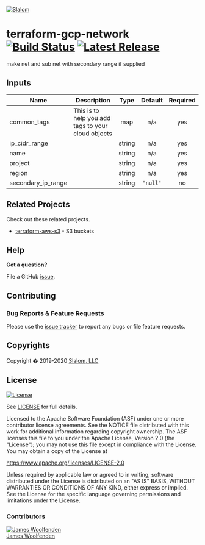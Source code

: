 [![Slalom][logo]](https://slalom.com)

# terraform-gcp-network [![Build Status](https://github.com/JamesWoolfenden/terraform-gcp-network/workflows/Verify%20and%20Bump/badge.svg?branch=master)](https://github.com/JamesWoolfenden/terraform-gcp-network) [![Latest Release](https://img.shields.io/github/release/JamesWoolfenden/terraform-gcp-network.svg)](https://github.com/JamesWoolfenden/terraform-gcp-network/releases/latest)

make net and sub net with secondary range if supplied

<!-- BEGINNING OF PRE-COMMIT-TERRAFORM DOCS HOOK -->
## Inputs

| Name | Description | Type | Default | Required |
|------|-------------|:----:|:-----:|:-----:|
| common\_tags | This is to help you add tags to your cloud objects | map | n/a | yes |
| ip\_cidr\_range |  | string | n/a | yes |
| name |  | string | n/a | yes |
| project |  | string | n/a | yes |
| region |  | string | n/a | yes |
| secondary\_ip\_range |  | string | `"null"` | no |

<!-- END OF PRE-COMMIT-TERRAFORM DOCS HOOK -->

## Related Projects

Check out these related projects.

- [terraform-aws-s3](https://github.com/jameswoolfenden/terraform-aws-s3) - S3 buckets

## Help

**Got a question?**

File a GitHub [issue](https://github.com/JamesWoolfenden/terraform-gcp-network/issues).

## Contributing

### Bug Reports & Feature Requests

Please use the [issue tracker](https://github.com/JamesWoolfenden/terraform-gcp-network/issues) to report any bugs or file feature requests.

## Copyrights

Copyright � 2019-2020 [Slalom, LLC](https://slalom.com)

## License

[![License](https://img.shields.io/badge/License-Apache%202.0-blue.svg)](https://opensource.org/licenses/Apache-2.0)

See [LICENSE](LICENSE) for full details.

Licensed to the Apache Software Foundation (ASF) under one
or more contributor license agreements.  See the NOTICE file
distributed with this work for additional information
regarding copyright ownership.  The ASF licenses this file
to you under the Apache License, Version 2.0 (the
"License"); you may not use this file except in compliance
with the License.  You may obtain a copy of the License at

<https://www.apache.org/licenses/LICENSE-2.0>

Unless required by applicable law or agreed to in writing,
software distributed under the License is distributed on an
"AS IS" BASIS, WITHOUT WARRANTIES OR CONDITIONS OF ANY
KIND, either express or implied.  See the License for the
specific language governing permissions and limitations
under the License.

### Contributors

  [![James Woolfenden][jameswoolfenden_avatar]][jameswoolfenden_homepage]<br/>[James Woolfenden][jameswoolfenden_homepage]

  [jameswoolfenden_homepage]: https://github.com/jameswoolfenden
  [jameswoolfenden_avatar]: https://github.com/jameswoolfenden.png?size=150

[logo]: https://gist.githubusercontent.com/JamesWoolfenden/5c457434351e9fe732ca22b78fdd7d5e/raw/15933294ae2b00f5dba6557d2be88f4b4da21201/slalom-logo.png
[website]: https://slalom.com
[github]: https://github.com/jameswoolfenden
[linkedin]: https://www.linkedin.com/company/slalom-consulting/
[twitter]: https://twitter.com/Slalom

[share_twitter]: https://twitter.com/intent/tweet/?text=terraform-gcp-network&url=https://github.com/JamesWoolfenden/terraform-gcp-network
[share_linkedin]: https://www.linkedin.com/shareArticle?mini=true&title=terraform-gcp-network&url=https://github.com/JamesWoolfenden/terraform-gcp-network
[share_reddit]: https://reddit.com/submit/?url=https://github.com/JamesWoolfenden/terraform-gcp-network
[share_facebook]: https://facebook.com/sharer/sharer.php?u=https://github.com/JamesWoolfenden/terraform-gcp-network
[share_email]: mailto:?subject=terraform-gcp-network&body=https://github.com/JamesWoolfenden/terraform-gcp-network
